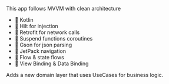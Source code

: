 This app follows MVVM with clean architecture
- 🔖 Kotlin
- 🔖 Hilt for injection
- 🔖 Retrofit for network calls
- 🔖 Suspend functions coroutines
- 🔖 Gson for json parsing
- 🔖 JetPack navigation
- 🔖 Flow & state flows
- 🔖 View Binding & Data Binding

Adds a new domain layer that uses UseCases for business logic.
